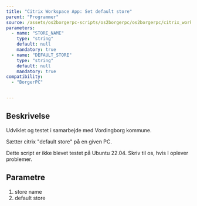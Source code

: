 ```yaml
---
title: "Citrix Workspace App: Set default store"
parent: "Programmer"
source: /assets/os2borgerpc-scripts/os2borgerpc/os2borgerpc/citrix_workspace_app_set_default_store.sh
parameters:
  - name: "STORE_NAME"
    type: "string"
    default: null
    mandatory: true
  - name: "DEFAULT_STORE"
    type: "string"
    default: null
    mandatory: true
compatibility:
  - "BorgerPC"


---
```


## Beskrivelse
Udviklet og testet i samarbejde med Vordingborg kommune.

Sætter citrix "default store" på en given PC.

Dette script er ikke blevet testet på Ubuntu 22.04. Skriv til os, hvis I oplever problemer.

## Parametre
1) store name
2) default store

